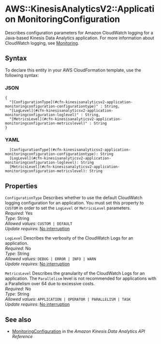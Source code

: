 # AWS::KinesisAnalyticsV2::Application MonitoringConfiguration<a name="aws-properties-kinesisanalyticsv2-application-monitoringconfiguration"></a>

Describes configuration parameters for Amazon CloudWatch logging for a Java\-based Kinesis Data Analytics application\. For more information about CloudWatch logging, see [Monitoring](https://docs.aws.amazon.com/kinesisanalytics/latest/java/monitoring-overview.html)\.

## Syntax<a name="aws-properties-kinesisanalyticsv2-application-monitoringconfiguration-syntax"></a>

To declare this entity in your AWS CloudFormation template, use the following syntax:

### JSON<a name="aws-properties-kinesisanalyticsv2-application-monitoringconfiguration-syntax.json"></a>

```
{
  "[ConfigurationType](#cfn-kinesisanalyticsv2-application-monitoringconfiguration-configurationtype)" : String,
  "[LogLevel](#cfn-kinesisanalyticsv2-application-monitoringconfiguration-loglevel)" : String,
  "[MetricsLevel](#cfn-kinesisanalyticsv2-application-monitoringconfiguration-metricslevel)" : String
}
```

### YAML<a name="aws-properties-kinesisanalyticsv2-application-monitoringconfiguration-syntax.yaml"></a>

```
  [ConfigurationType](#cfn-kinesisanalyticsv2-application-monitoringconfiguration-configurationtype): String
  [LogLevel](#cfn-kinesisanalyticsv2-application-monitoringconfiguration-loglevel): String
  [MetricsLevel](#cfn-kinesisanalyticsv2-application-monitoringconfiguration-metricslevel): String
```

## Properties<a name="aws-properties-kinesisanalyticsv2-application-monitoringconfiguration-properties"></a>

`ConfigurationType`  <a name="cfn-kinesisanalyticsv2-application-monitoringconfiguration-configurationtype"></a>
Describes whether to use the default CloudWatch logging configuration for an application\. You must set this property to `CUSTOM` in order to set the `LogLevel` or `MetricsLevel` parameters\.  
*Required*: Yes  
*Type*: String  
*Allowed values*: `CUSTOM | DEFAULT`  
*Update requires*: [No interruption](https://docs.aws.amazon.com/AWSCloudFormation/latest/UserGuide/using-cfn-updating-stacks-update-behaviors.html#update-no-interrupt)

`LogLevel`  <a name="cfn-kinesisanalyticsv2-application-monitoringconfiguration-loglevel"></a>
Describes the verbosity of the CloudWatch Logs for an application\.  
*Required*: No  
*Type*: String  
*Allowed values*: `DEBUG | ERROR | INFO | WARN`  
*Update requires*: [No interruption](https://docs.aws.amazon.com/AWSCloudFormation/latest/UserGuide/using-cfn-updating-stacks-update-behaviors.html#update-no-interrupt)

`MetricsLevel`  <a name="cfn-kinesisanalyticsv2-application-monitoringconfiguration-metricslevel"></a>
Describes the granularity of the CloudWatch Logs for an application\. The `Parallelism` level is not recommended for applications with a Parallelism over 64 due to excessive costs\.  
*Required*: No  
*Type*: String  
*Allowed values*: `APPLICATION | OPERATOR | PARALLELISM | TASK`  
*Update requires*: [No interruption](https://docs.aws.amazon.com/AWSCloudFormation/latest/UserGuide/using-cfn-updating-stacks-update-behaviors.html#update-no-interrupt)

## See also<a name="aws-properties-kinesisanalyticsv2-application-monitoringconfiguration--seealso"></a>
+  [MonitoringConfiguration](https://docs.aws.amazon.com/kinesisanalytics/latest/apiv2/API_MonitoringConfiguration.html) in the *Amazon Kinesis Data Analytics API Reference* 

